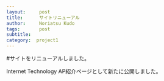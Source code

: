 ```yaml
---
layout:     post
title:      サイトリニューアル
author:     Noriatsu Kudo
tags: 		post 
subtitle:  	
category:  project1
---
```

<!-- Start Writing Below in Markdown -->
#サイトをリニューアルしました。

Internet Technology AP紹介ページとして新たに公開しました。